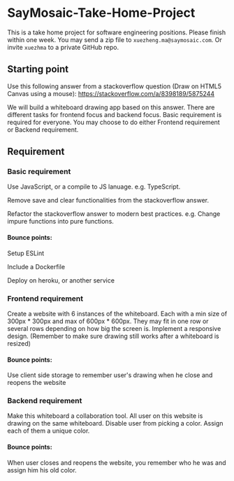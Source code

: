 # SayMosaic-Take-Home-Project
This is a take home project for software engineering positions. Please finish within one week. You may send a zip file to `xuezheng.ma@saymosaic.com`. Or invite `xuezhma` to a private GitHub repo.

## Starting point
Use this following answer from a stackoverflow question (Draw on HTML5 Canvas using a mouse):
https://stackoverflow.com/a/8398189/5875244

We will build a whiteboard drawing app based on this answer. There are different tasks for frontend focus and backend focus. Basic requirement is required for everyone. You may choose to do either Frontend requirement or Backend requirement.

## Requirement

### Basic requirement

Use JavaScript, or a compile to JS lanuage. e.g. TypeScript.

Remove save and clear functionalities from the stackoverflow answer.

Refactor the stackoverflow answer to modern best practices. e.g. Change impure functions into pure functions.

#### Bounce points:
Setup ESLint

Include a Dockerfile

Deploy on heroku, or another service


### Frontend requirement

Create a website with 6 instances of the whiteboard. Each with a min size of 300px * 300px and max of 600px * 600px. They may fit in one row or several rows depending on how big the screen is. Implement a responsive design. (Remember to make sure drawing still works after a whiteboard is resized)

#### Bounce points:

Use client side storage to remember user's drawing when he close and reopens the website


### Backend requirement

Make this whiteboard a collaboration tool. All user on this website is drawing on the same whiteboard. Disable user from picking a color. Assign each of them a unique color.

#### Bounce points:

When user closes and reopens the website, you remember who he was and assign him his old color.

